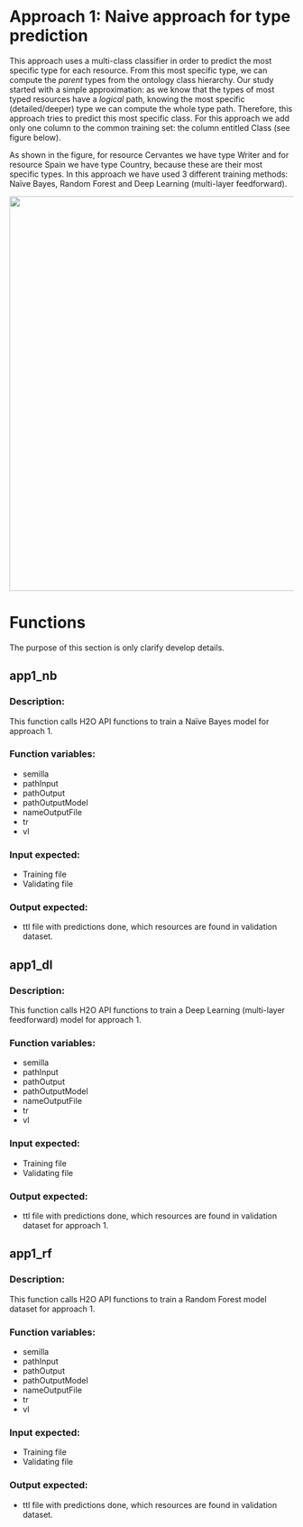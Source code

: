 # Approach 1: Naive approach for type prediction
This approach uses a multi-class classifier in order to predict the most specific
type for each resource. From this most specific type, we can compute the *parent*
types from the ontology class hierarchy.
Our study started with a simple approximation: as we know that the types of most typed resources have a
*logical* path, knowing the most specific (detailed/deeper) type we can compute
the whole type path. Therefore, this approach tries to predict this most specific
class. For this approach we add only one column to the
common training set: the column entitled Class (see figure below). 

As shown in the figure, for resource Cervantes we have type Writer and for resource Spain we have type Country, because
these are their most specific types.
In this approach we have used 3 different training methods: Naïve Bayes, Random Forest and Deep Learning (multi-layer feedforward).

<img src="http://es-ta.linkeddata.es/app1training_v2.png" width="700">

# Functions
The purpose of this section is only clarify develop details.

## app1_nb 
### Description:
This function calls H2O API functions to train a Naïve Bayes model for approach 1.
### Function variables:
* semilla
* pathInput
* pathOutput
* pathOutputModel
* nameOutputFile
* tr
* vl
### Input expected:
* Training file
* Validating file
### Output expected:
* ttl file with predictions done, which resources are found in validation dataset.

## app1_dl 
### Description:
This function calls H2O API functions to train a Deep Learning (multi-layer feedforward) model for approach 1.
### Function variables:
* semilla
* pathInput
* pathOutput
* pathOutputModel
* nameOutputFile
* tr
* vl
### Input expected:
* Training file
* Validating file
### Output expected:
* ttl file with predictions done, which resources are found in validation dataset for approach 1.

## app1_rf 
### Description:
This function calls H2O API functions to train a Random Forest model dataset for approach 1.
### Function variables:
* semilla
* pathInput
* pathOutput
* pathOutputModel
* nameOutputFile
* tr
* vl
### Input expected:
* Training file
* Validating file
### Output expected:
* ttl file with predictions done, which resources are found in validation dataset.


